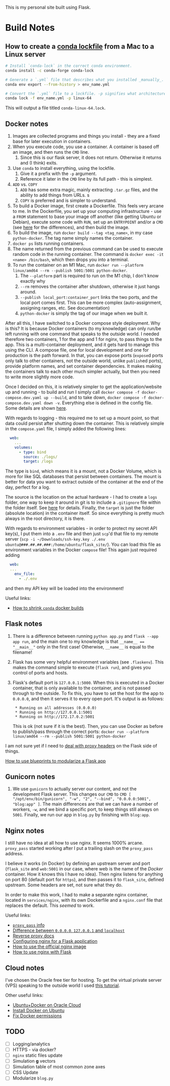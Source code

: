This is my personal site built using Flask.

# Build Notes

## How to create a [conda lockfile](https://github.com/conda-incubator/conda-lock) from a Mac to a Linux server

```sh
# Install `conda-lock` in the correct conda environment.
conda install -c conda-forge conda-lock

# Generate a `.yml` file that describes what you installed _manually_.
conda env export --from-history > env_name.yml

# Convert the `.yml` file to a lockfile. -p signifies what architecture you're targeting
conda lock -f env_name.yml -p linux-64
```

This will output a file titled `conda-linux-64.lock`.

## Docker notes

1. Images are collected programs and things you install - they are a fixed base
   for later execution in containers.
2. When you execute code, you use a container. A container is based off an
   image, and then runs the `CMD` line.
    1. Since this is our flask server, it does not return. Otherwise it returns
       and (I think) exits.
3. Use `conda` to install everything, using the lockfile.
    1. Give it a prefix with the `-p` argument.
    2. Reference it later in the `CMD` line by its full path - this is simplest.
4. `ADD` vs. `COPY`
    1. `ADD` has some extra magic, mainly extracting `.tar.gz` files, and the
       ability to add things from URLs. s
    2. `COPY` is preferred and is simpler to understand.
5. To build a Docker image, first create a Dockerfile. This feels very arcane to
   me. In the Dockerfile, you set up your computing infrastructure - use a
   `FROM` statement to base your image off another (like getting Ubuntu or
   Debian), execute some code with `RUN`, set up an `ENTRYPOINT` and/or a `CMD`
   (see
   [here](https://stackoverflow.com/questions/21553353/what-is-the-difference-between-cmd-and-entrypoint-in-a-dockerfile)
   for the differences), and then build the image.
6. To build the image, run `docker build --tag <tag_name>`, in my case
   `python-docker`. The tag name simply names the container.
7. `docker ps` lists running containers.
8. The name returned from the previous command can be used to execute random
   code in the running container. The command is
   `docker exec -it <name> /bin/bash`, which then drops you into a terminal.
9. To run the container on an M1 Mac, run
   `docker run --platform linux/amd64 --rm --publish 5001:5001 python-docker`.
    1. The `--platform` part is required to run on the M1 chip, I don't know
       exactly why
    2. `--rm` removes the container after shutdown, otherwise it just hangs
       around.
    3. `--publish local_port:container_port` links the two ports, and the local
       port comes first. This can be more complex (auto-assignment, assigning
       ranges, etc. See documentation)
    4. `python-docker` is simply the tag of our image when we built it.

After all this, I have switched to a Docker compose style deployment. Why is
this? It is because Docker containers (to my knowledge) can only run/be left
running with one command that speaks to the outside world. I needed therefore
two containers, 1 for the app and 1 for nginx, to pass things to the app. This
is a multi-container deployment, and it gets hard to manage this using the CLI.
A compose file, one for local development and one for production is the path
forward. In that, you can expose ports (`expose`d ports only talk to other
containers, not the outside world, unlike `publish`ed ports), provide platform
names, and set container dependencies. It makes making the containers talk to
each other much simpler actually, but then you need to write more slightly more
code.

Once I decided on this, it is relatively simpler to get the application/website
up and running - to build and run I simply call
`docker compose -f docker-compose.dev.yaml up --build`, and to take down,
`docker compose -f docker-compose.dev.yaml down -v`. Everything else is defined
in the config file. Some details are shown
[here](https://www.python4networkengineers.com/posts/python-intermediate/how_to_run_an_app_with_docker/).

With regards to logging - this required me to set up a mount point, so that data
could persist after shutting down the container. This is relatively simple in
the `compose.yaml` file, I simply added the following lines:

```yaml
  web:
    ...
    volumes:
      - type: bind
        source: ./logs/
        target: /logs
```

The type is `bind`, which means it is a mount, not a Docker Volume, which is
more for like SQL databases that persist between containers. The mount is better
for data you want to extract outside of the container at the end of the day,
perfect for a log.

The source is the location on the actual hardware - I had to create a `logs`
folder, one way to keep it around in git is to include a `.gitignore` file
within the folder itself. See
[here](https://stackoverflow.com/questions/115983/how-do-i-add-an-empty-directory-to-a-git-repository)
for details. Finally, the `target` is just the folder (absolute location) in the
container itself. So since everything is pretty much always in the root
directory, it is there.

With regards to environment variables - in order to protect my secret API
key(s), I put them into a `.env` file and then just `scp`'d that file to my
remote server
(`scp -i ~/Downloads/ssh-key.key ./.env ubuntu@###.##.##.###:/home/ubuntu/flask_site/`).
You can load this file as environment variables in the Docker `compose` file!
This again just required adding

```yaml
  web:
  ...
    env_file:
      - ./.env
```

and then my API key will be loaded into the environment!

Useful links:

-   [How to shrink `conda` docker builds](https://uwekorn.com/2021/03/01/deploying-conda-environments-in-docker-how-to-do-it-right.html)

## Flask notes

1. There is a difference between running `python app.py` and
   `flask --app app run`, and the main one to my knowledge is that
   `__name__ == "__main__"` only in the first case! Otherwise, `__name__` is
   equal to the filename!
2. Flask has some very helpful environment variables (see `.flaskenv`). This
   makes the command simple to execute (`flask run`), and gives you control of
   ports and hosts.
3. Flask's default port is `127.0.0.1:5000`. When this is executed in a Docker
   container, that is only available to the container, and is not passed through
   to the outside. To fix this, you have to set the host for the app to
   `0.0.0.0`, and then it serves it to every open port. It's output is as
   follows:

    ```
     * Running on all addresses (0.0.0.0)
     * Running on http://127.0.0.1:5001
     * Running on http://172.17.0.2:5001
    ```

    This is ok (not sure if it is the best). Then, you can use Docker as before
    to publish/pass through the correct ports:
    `docker run --platform linux/amd64 --rm --publish 5001:5001 python-docker`

I am not sure yet if I need to
[deal with proxy headers](https://flask.palletsprojects.com/en/2.2.x/deploying/proxy_fix/)
on the Flask side of things.

[How to use blueprints to modularize a Flask app](https://stackoverflow.com/questions/15231359/split-python-flask-app-into-multiple-files)

## Gunicorn notes

1. We use `gunicorn` to actually server our content, and not the development
   Flask server. This changes our `CMD` to
   `CMD [ "/opt/env/bin/gunicorn", "-w", "2", "--bind", "0.0.0.0:5001", "blog:app" ]`.
   The main differences are that we can have a number of workers, `-w`, and we
   bind a specific port, to keep things still always on `5001`. Finally, we run
   our app in `blog.py` by finishing with `blog:app`.

## Nginx notes

I still have no idea at all how to use nginx. It seems 1000% arcane.
`proxy_pass` started working after I put a trailing slash on the `proxy_pass`
address.

I believe it works (in Docker) by defining an upstream server and port
(`flask_site` and `web:5001` in our case, where web is the name of the _Docker_
container. How it knows this I have no idea). Then nginx listens for anything on
port 80 (default port for `https`), and then passes it to `flask_site`, defined
upstream. Some headers are set, not sure what they do.

In order to make this work, I had to make a separate nginx container, located in
`services/nginx`, with its own Dockerfile and a `nginx.conf` file that replaces
the default. This _seemed_ to work.

Useful links:

-   [`proxy_pass` info](https://dev.to/danielkun/nginx-everything-about-proxypass-2ona)
-   [Difference between `0.0.0.0`, `127.0.0.1` and `localhost`](https://stackoverflow.com/questions/20778771/what-is-the-difference-between-0-0-0-0-127-0-0-1-and-localhost)
-   [Reverse proxy docs](https://docs.nginx.com/nginx/admin-guide/web-server/reverse-proxy/)
-   [Configuring nginx for a Flask application](https://www.patricksoftwareblog.com/how-to-configure-nginx-for-a-flask-web-application/)
-   [How to use the official nginx image](https://www.docker.com/blog/how-to-use-the-official-nginx-docker-image/)
-   [How to use nginx with Flask](https://linuxhint.com/use-nginx-with-flask/)

## Cloud notes

I've chosen the Oracle free tier for hosting. To get the virtual private server
(VPS) speaking to the outside world I used
[this tutorial](https://docs.oracle.com/en-us/iaas/developer-tutorials/tutorials/apache-on-ubuntu/01oci-ubuntu-apache-summary.htm).

Other useful links:

-   [Ubuntu+Docker on Oracle Cloud](https://medium.com/oracledevs/run-always-free-docker-container-on-oracle-cloud-infrastructure-c88e36b65610)
-   [Install Docker on Ubuntu](https://docs.docker.com/engine/install/ubuntu/)
-   [Fix Docker permissions](https://www.digitalocean.com/community/questions/how-to-fix-docker-got-permission-denied-while-trying-to-connect-to-the-docker-daemon-socket)

## TODO

-   [ ] Logging/analytics
-   [ ] HTTPS - via docker?
-   [ ] `nginx` static files update
-   [ ] Simulation **g** vectors
-   [ ] Simulation table of most common zone axes
-   [ ] CSS Update
-   [ ] Modularize `blog.py`
